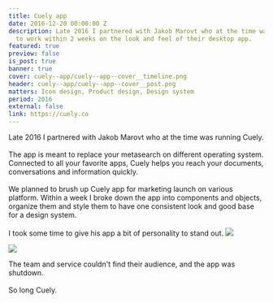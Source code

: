 ```yaml
---
title: Cuely app
date: 2016-12-20 00:00:00 Z
description: Late 2016 I partnered with Jakob Marovt who at the time was running Cuely
  to work within 2 weeks on the look and feel of their desktop app.
featured: true
preview: false
is_post: true
banner: true
cover: cuely--app/cuely--app--cover__timeline.png
header: cuely--app/cuely--app--cover__post.png
matters: Icon design, Product design, Design system
period: 2016
external: false
link: https://cuely.co
---
```


Late 2016 I partnered with Jakob Marovt who at the time was running Cuely.
<br><br>
The app is meant to replace your metasearch on different operating system. Connected to all your favorite apps, Cuely helps you reach your documents, conversations and information quickly.
<br><br>
We planned to brush up Cuely app for marketing launch on various platform. Within a week I broke down the app into components and objects, organize them and style them to have one consistent look and good base for a design system.
<br><br>
I took some time to give his app a bit of personality to stand out.
![](../../assets/images/posts/cuely--app/cuely--app--content--6.png)

<img class="portrait" src="../../assets/images/posts/cuely--app/cuely--app--content--2.png">

The team and service couldn't find their audience, and the app was shutdown.
<br><br>
So long Cuely.
